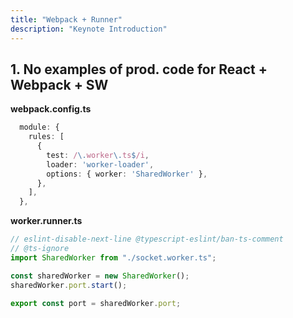 ```yaml
---
title: "Webpack + Runner"
description: "Keynote Introduction"
---
```


## 1. No examples of prod. code for React + Webpack + SW

**webpack.config.ts**

```ts
  module: {
    rules: [
      {
        test: /\.worker\.ts$/i,
        loader: 'worker-loader',
        options: { worker: 'SharedWorker' },
      },
    ],
  },
```

**worker.runner.ts**

```ts
// eslint-disable-next-line @typescript-eslint/ban-ts-comment
// @ts-ignore
import SharedWorker from "./socket.worker.ts";

const sharedWorker = new SharedWorker();
sharedWorker.port.start();

export const port = sharedWorker.port;
```
